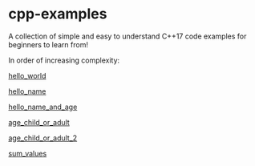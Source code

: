 # cpp-examples

A collection of simple and easy to understand C++17 code examples for beginners to learn from!

In order of increasing complexity:

[hello_world](https://github.com/lionkor/cpp-examples/blob/master/hello_world.cpp)

[hello_name](https://github.com/lionkor/cpp-examples/blob/master/hello_name.cpp)

[hello_name_and_age](https://github.com/lionkor/cpp-examples/blob/master/hello_name_and_age.cpp)

[age_child_or_adult](https://github.com/lionkor/cpp-examples/blob/master/age_child_or_adult.cpp)

[age_child_or_adult_2](https://github.com/lionkor/cpp-examples/blob/master/age_child_or_adult_2.cpp)

[sum_values](https://github.com/lionkor/cpp-examples/blob/master/sum_values.cpp)

